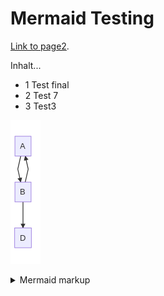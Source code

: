 # Mermaid Testing

[Link to page2](./page2.md).

Inhalt...
* 1 Test final
* 2 Test 7
* 3 Test3

<!-- generated by mermaid compile action - START -->
![~mermaid diagram 1~](/assets/images/docs_index-md-1.png)
<details>
  <summary>Mermaid markup</summary>

```mermaid
graph TD;
    A-->B;
    B-->A;
    A-->C;
    B-->D;
```

</details>
<!-- generated by mermaid compile action - END -->
